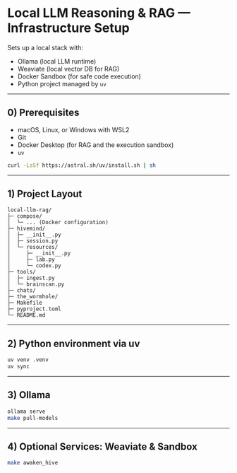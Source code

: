 # Local LLM Reasoning & RAG — Infrastructure Setup

Sets up a local stack with:
- Ollama (local LLM runtime)
- Weaviate (local vector DB for RAG)
- Docker Sandbox (for safe code execution)
- Python project managed by `uv`

---

## 0) Prerequisites

- macOS, Linux, or Windows with WSL2
- Git
- Docker Desktop (for RAG and the execution sandbox)
- `uv`

```bash
curl -LsSf https://astral.sh/uv/install.sh | sh
```

---

## 1) Project Layout

```
local-llm-rag/
├─ compose/
│  └─ ... (Docker configuration)
├─ hivemind/
│  ├─ __init__.py
│  ├─ session.py
│  └─ resources/
│     ├─ __init__.py
│     ├─ lab.py
│     └─ codex.py
├─ tools/
│  ├─ ingest.py
│  └─ brainscan.py
├─ chats/
├─ the_wormhole/
├─ Makefile
├─ pyproject.toml
└─ README.md
```

---

## 2) Python environment via uv

```bash
uv venv .venv
uv sync
```

---

## 3) Ollama

```bash
ollama serve
make pull-models
```

---

## 4) Optional Services: Weaviate & Sandbox

```bash
make awaken_hive
```
